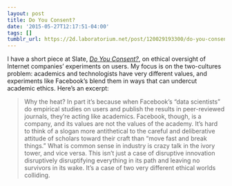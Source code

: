 ```yaml
---
layout: post
title: Do You Consent?
date: '2015-05-27T12:17:51-04:00'
tags: []
tumblr_url: https://2d.laboratorium.net/post/120029193300/do-you-consent
---
```

I have a short piece at Slate, [_Do You Consent?_](http://www.slate.com/articles/technology/future_tense/2015/05/facebook_emotion_contagion_study_tech_companies_need_irb_review.html), on ethical oversight of Internet companies’ experiments on users. My focus is on the two-cultures problem: academics and technologists have very different values, and experiments like Facebook’s blend them in ways that can undercut academic ethics. Here’s an excerpt:

> Why the heat? In part it’s because when Facebook’s “data scientists” do empirical studies on users and publish the results in peer-reviewed journals, they’re acting like academics. Facebook, though, is a company, and its values are not the values of the academy. It’s hard to think of a slogan more antithetical to the careful and deliberative attitude of scholars toward their craft than “move fast and break things.” What is common sense in industry is crazy talk in the ivory tower, and vice versa. This isn’t just a case of disruptive innovation disruptively disruptifying everything in its path and leaving no survivors in its wake. It’s a case of two very different ethical worlds colliding.

